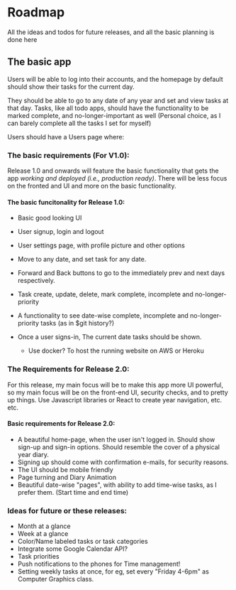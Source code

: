 # Roadmap
All the ideas and todos for future releases, and all the basic planning is done here

## The basic app

Users will be able to log into their accounts, and the homepage by default should show their tasks for the current day.

They should be able to go to any date of any year and set and view tasks at that day. Tasks, like all todo apps, should have the functionality to be marked complete, and no-longer-important as well (Personal choice, as I can barely complete all the tasks I set for myself)

Users should have a Users page where:


### The basic requirements (For V1.0):
Release 1.0 and onwards will feature the basic functionality that gets the app _working and deployed (i.e., production ready)_. There will be less focus on the fronted and UI and more on the basic functionality.

#### The basic funcitonality for Release 1.0:
* Basic good looking UI
* User signup, login and logout
* User settings page, with profile picture and other options
* Move to any date, and set task for any date.
* Forward and Back buttons to go to the immediately prev and next days respectively.
* Task create, update, delete, mark complete, incomplete and no-longer-priority
* A functionality to see date-wise complete, incomplete and no-longer-priority tasks (as in $git history?)
* Once a user signs-in, The current date tasks should be shown.

	* Use docker? To host the running website on AWS or Heroku

### The Requirements for Release 2.0: 
For this release, my main focus will be to make this app more UI powerful, so my main focus will be on the front-end UI, security checks, and to pretty up things. Use Javascript libraries or React to create year navigation, etc. etc.

#### Basic requirements for Release 2.0:
* A beautiful home-page, when the user isn't logged in. Should show sign-up and sign-in options. Should resemble the cover of a physical year diary.
* Signing up should come with confirmation e-mails, for security reasons.
* The UI should be mobile friendly
* Page turning and Diary Animation
* Beautiful date-wise "pages", with ability to add time-wise tasks, as I prefer them. (Start time and end time)


### Ideas for future or these releases: 
* Month at a glance
* Week at a glance
* Color/Name labeled tasks or task categories
* Integrate some Google Calendar API?
* Task priorities
* Push notifications to the phones for Time management!
* Setting weekly tasks at once, for eg, set every "Friday 4-6pm" as Computer Graphics class.
